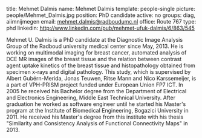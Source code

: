 title: Mehmet Dalmis 
name: Mehmet Dalmis 
template: people-single
picture: people/Mehmet_Dalmis.jpg
position: PhD candidate
active: no
groups: diag, aiimnijmegen
email: mehmet.dalmis@radboudumc.nl 
office: Route 767
type: phd
linkedin: http://www.linkedin.com/pub/mehmet-ufuk-dalmis/6/863/545

Mehmet U. Dalmis is a PhD candidate at the Diagnostic Image Analysis Group of the Radboud university medical center since May, 2013. He is working on multimodal imaging for breast cancer, automated analysis of DCE MR images of the breast tissue and the relation between contrast agent uptake kinetics of the breast tissue and histopathology obtained from specimen x-rays and digital pathology. 
This study, which is supervised by Albert Gubérn-Merida, Jonas Teuwen, Ritse Mann and Nico Karssemeijer, is a part of VPH-PRISM project funded under European Union FP7 ICT.
In 2005 he received his Bachelor degree from the Department of Electrical and Electronics Engineering, Middle East Technical University.
After graduation he worked as software engineer until he started his Master's program at the Institute of Biomedical Engineering, Bogazici University in 2011. 
He received his Master's degree from this institute with his thesis "Similarity and Consistency Analysis of Functional Connectivity Maps" in 2013.
